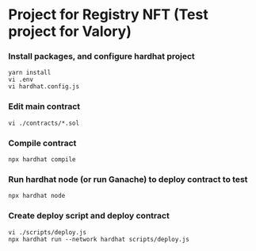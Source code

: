 # Project for Registry NFT (Test project for Valory)

### Install packages, and configure hardhat project
```
yarn install
vi .env
vi hardhat.config.js
```

### Edit main contract
```
vi ./contracts/*.sol
```

### Compile contract
```
npx hardhat compile
```

### Run hardhat node (or run Ganache) to deploy contract to test
```
npx hardhat node
```

### Create deploy script and deploy contract
```
vi ./scripts/deploy.js
npx hardhat run --network hardhat scripts/deploy.js
```
